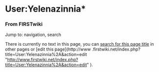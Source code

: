 

# User:Yelenazinnia*

### From FIRSTwiki

Jump to: navigation, search

There is currently no text in this page, you can [search for this page
title](Special:Search/Yelenazinnia%2A
"Special:Search/Yelenazinnia*" ) in other pages or [edit this page](http://www
.firstwiki.net/index.php?title=User:Yelenazinnia%2A&action=edit
"http://www.firstwiki.net/index.php?title=User:Yelenazinnia%2A&action=edit" ).

